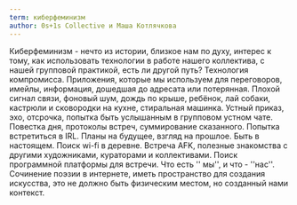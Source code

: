 ```yaml
---
term: киберфеминизм
author: 0s+1s Collective и Маша Котлячкова
---
```

Киберфеминизм - нечто из истории, близкое нам по духу, интерес к тому, как использовать технологии в работе нашего коллектива, с нашей групповой практикой, есть ли другой путь? Технология компромисса. Приложения, которые мы используем для переговоров, имейлы, информация, дошедшая до адресата или потерянная. Плохой сигнал связи, фоновый шум, дождь по крыше, ребёнок, лай собаки, кастрюли и сковородки на кухне, стиральная машинка. Устный приказ, эхо, отсрочка, попытка быть услышанным в групповом устном чате. Повестка дня, протоколы встреч, суммирование сказанного. Попытка встретиться в IRL. Планы на будущее, взгляд на прошлое. Быть в настоящем. Поиск wi-fi в деревне. Встреча AFK, полезные знакомства с другими художниками, кураторами и коллективами. Поиск программной платформы для встречи. Что есть '' мы'', и что - ''нас''. Сочинение поэзии в интернете, иметь пространство для создания искусства, это не должно быть физическим местом, но созданный нами контекст. 